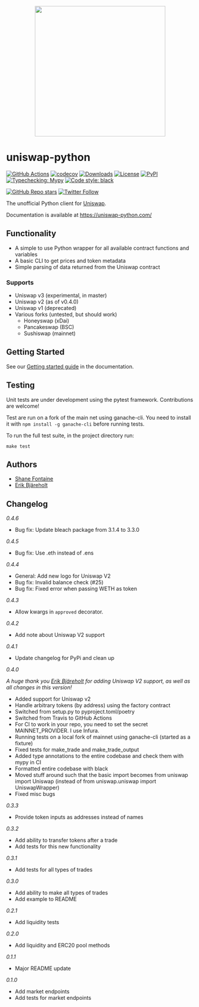 <p align="center">
  <img width="350" height="350" src="https://user-images.githubusercontent.com/9441295/107376524-d96b5880-6a9e-11eb-9eba-094c439cfb07.png">
</p>

# uniswap-python

[![GitHub Actions](https://github.com/shanefontaine/uniswap-python/workflows/Test/badge.svg)](https://github.com/shanefontaine/uniswap-python/actions)
[![codecov](https://codecov.io/gh/uniswap-python/uniswap-python/branch/master/graph/badge.svg?token=VHAZHHLFX8)](https://codecov.io/gh/uniswap-python/uniswap-python)
[![Downloads](https://pepy.tech/badge/uniswap-python)](https://pepy.tech/project/uniswap-python)
[![License](http://img.shields.io/badge/license-MIT-blue.svg)](https://raw.githubusercontent.com/shanefontaine/uniswap-python/master/LICENSE)
[![PyPI](https://img.shields.io/pypi/v/uniswap-python)](https://pypi.org/project/uniswap-python/)
[![Typechecking: Mypy](http://www.mypy-lang.org/static/mypy_badge.svg)](http://mypy-lang.org/)
[![Code style: black](https://img.shields.io/badge/code%20style-black-000000.svg)](https://github.com/ambv/black)

[![GitHub Repo stars](https://img.shields.io/github/stars/uniswap-python/uniswap-python?style=social)](https://github.com/uniswap-python/uniswap-python/stargazers)
[![Twitter Follow](https://img.shields.io/twitter/follow/UniswapPython?label=Follow&style=social)](https://twitter.com/UniswapPython)

The unofficial Python client for [Uniswap](https://uniswap.io/).

Documentation is available at https://uniswap-python.com/

## Functionality

*  A simple to use Python wrapper for all available contract functions and variables
*  A basic CLI to get prices and token metadata
*  Simple parsing of data returned from the Uniswap contract

### Supports

 - Uniswap v3 (experimental, in master)
 - Uniswap v2 (as of v0.4.0)
 - Uniswap v1 (deprecated)
 - Various forks (untested, but should work)
   - Honeyswap (xDai)
   - Pancakeswap (BSC)
   - Sushiswap (mainnet)

## Getting Started

See our [Getting started guide](https://uniswap-python.com/getting-started.html) in the documentation.

## Testing

Unit tests are under development using the pytest framework. Contributions are welcome!

Test are run on a fork of the main net using ganache-cli. You need to install it with `npm install -g ganache-cli` before running tests.

To run the full test suite, in the project directory run:

```
make test
```

## Authors
* [Shane Fontaine](https://twitter.com/shanecoin)
* [Erik Bjäreholt](https://twitter.com/ErikBjare)

## Changelog

_0.4.6_
* Bug fix: Update bleach package from 3.1.4 to 3.3.0

_0.4.5_
* Bug fix: Use .eth instead of .ens

_0.4.4_

* General: Add new logo for Uniswap V2
* Bug fix: Invalid balance check (#25)
* Bug fix: Fixed error when passing WETH as token

_0.4.3_

* Allow kwargs in `approved` decorator.

_0.4.2_

* Add note about Uniswap V2 support

_0.4.1_

* Update changelog for PyPi and clean up

_0.4.0_

_A huge thank you [Erik Bjäreholt](https://github.com/ErikBjare) for adding Uniswap V2 support, as well as all changes in this version!_

* Added support for Uniswap v2
* Handle arbitrary tokens (by address) using the factory contract
* Switched from setup.py to pyproject.toml/poetry
* Switched from Travis to GitHub Actions
* For CI to work in your repo, you need to set the secret MAINNET_PROVIDER. I use Infura.
* Running tests on a local fork of mainnet using ganache-cli (started as a fixture)
* Fixed tests for make_trade and make_trade_output
* Added type annotations to the entire codebase and check them with mypy in CI
* Formatted entire codebase with black
* Moved stuff around such that the basic import becomes from uniswap import Uniswap (instead of from uniswap.uniswap import UniswapWrapper)
* Fixed misc bugs

_0.3.3_
*  Provide token inputs as addresses instead of names

_0.3.2_
*  Add ability to transfer tokens after a trade
*  Add tests for this new functionality

_0.3.1_
*  Add tests for all types of trades

_0.3.0_
*  Add ability to make all types of trades
*  Add example to README

_0.2.1_
*  Add liquidity tests

_0.2.0_
*  Add liquidity and ERC20 pool methods

_0.1.1_
*  Major README update

_0.1.0_
*  Add market endpoints
*  Add tests for market endpoints
